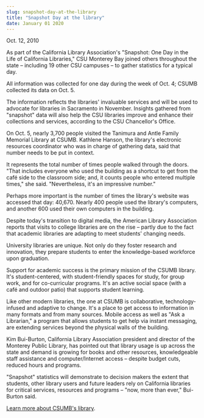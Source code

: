 ```yaml
---
slug: snapshot-day-at-the-library
title: "Snapshot Day at the library"
date: January 01 2020
---
```


 
<p>Oct. 12, 2010</p>
<p>
  As part of the California Library Association's "Snapshot: One Day in the Life
  of California Libraries," CSU Monterey Bay joined others throughout the state
  – including 19 other CSU campuses – to gather statistics for a typical day.
</p>
<p>
  All information was collected for one day during the week of Oct. 4; CSUMB
  collected its data on Oct. 5.
</p>
<p>
  The information reflects the libraries' invaluable services and will be used
  to advocate for libraries in Sacramento in November. Insights gathered from
  "snapshot" data will also help the CSU libraries improve and enhance their
  collections and services, according to the CSU Chancellor's Office.
</p>
<p>
  On Oct. 5, nearly 3,700 people visited the Tanimura and Antle Family Memorial
  Library at CSUMB. Kathlene Hanson, the library's electronic resources
  coordinator who was in charge of gathering data, said that number needs to be
  put in context.
</p>
<p>
  It represents the total number of times people walked through the doors. "That
  includes everyone who used the building as a shortcut to get from the café
  side to the classroom side; and, it counts people who entered multiple times,"
  she said. "Nevertheless, it's an impressive number."
</p>
<p>
  Perhaps more important is the number of times the library's website was
  accessed that day: 40,670. Nearly 400 people used the library's computers, and
  another 600 used their own computers in the building.
</p>
<p>
  Despite today's transition to digital media, the American Library Association
  reports that visits to college libraries are on the rise – partly due to the
  fact that academic libraries are adapting to meet students' changing needs.
</p>
<p>
  University libraries are unique. Not only do they foster research and
  innovation, they prepare students to enter the knowledge&#45;based workforce
  upon graduation.
</p>
<p>
  Support for academic success is the primary mission of the CSUMB library. It's
  student&#45;centered, with student&#45;friendly spaces for study, for group
  work, and for co&#45;curricular programs. It's an active social space
  &#40;with a café and outdoor patio&#41; that supports student learning.
</p>
<p>
  Like other modern libraries, the one at CSUMB is collaborative,
  technology&#45;infused and adaptive to change. It's a place to get access to
  information in many formats and from many sources. Mobile access as well as
  "Ask a Librarian," a program that allows students to get help via instant
  messaging, are extending services beyond the physical walls of the building.
</p>
<p>
  Kim Bui&#45;Burton, California Library Association president and director of
  the Monterey Public Library, has pointed out that library usage is up across
  the state and demand is growing for books and other resources, knowledgeable
  staff assistance and computer/Internet access – despite budget cuts, reduced
  hours and programs.
</p>
<p>
  "Snapshot" statistics will demonstrate to decision makers the extent that
  students, other library users and future leaders rely on California libraries
  for critical services, resources and programs – "now, more than ever,"
  Bui&#45;Burton said.
</p>
<p><a href="https://library.csumb.edu.">Learn more about CSUMB's library</a>.</p>
 
